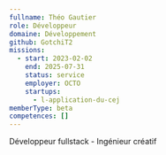 ```yaml
---
fullname: Théo Gautier
role: Développeur
domaine: Développement
github: GotchiT2
missions:
  - start: 2023-02-02
    end: 2025-07-31
    status: service
    employer: OCTO
    startups:
      - l-application-du-cej
memberType: beta
competences: []
---
```

Développeur fullstack - Ingénieur créatif